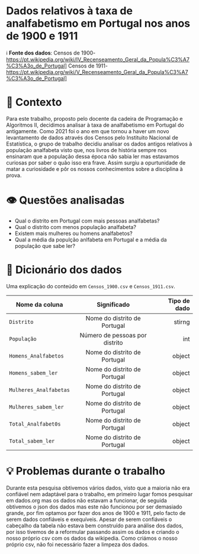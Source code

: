 # Dados relativos à taxa de analfabetismo em Portugal nos anos de 1900 e 1911

ℹ️ **Fonte dos dados**: 
Censos de 1900-https://pt.wikipedia.org/wiki/IV_Recenseamento_Geral_da_Popula%C3%A7%C3%A3o_de_Portugal] 
Censos de 1911-https://pt.wikipedia.org/wiki/V_Recenseamento_Geral_da_Popula%C3%A7%C3%A3o_de_Portugal]

# 🤔 Contexto
Para este trabalho, proposto pelo docente da cadeira de Programação e Algoritmos II, decidimos analisar à taxa de analfabetismo em Portugal do antigamente.
Como 2021 foi o ano em que tornou a haver um novo levantamento de dados através dos Censos pelo Instituito Nacional de Estatística, o grupo de trabalho decidiu analisar os dados antigos relativos à população analfabeta visto que, nos livros de história sempre nos ensinaram que a população dessa época não sabia ler mas estavamos curiosas por saber o quão isso era frave.
Assim surgiu a opurtunidade de matar a curiosidade e pôr os nossos conhecimentos sobre a disciplina à prova.

# 👁️ Questões analisadas
+ Qual o distrito em Portugal com mais pessoas analfabetas?
+ Qual o distrito com menos população analfabeta?
+ Existem mais mulheres ou homens analfabetos?
+ Qual a média da populção anlfabeta em Portugal e a média da população que sabe ler?

# 📔 Dicionário dos dados
Uma explicação do conteúdo em `Censos_1900.csv` e `Censos_1911.csv`.


| Nome da coluna        | Significado           | Tipo de dado  |
| ------------- |:-------------:| -----:|
| `Distrito` | Nome do distrito de Portugal | stirng |
| `População` | Número de pessoas por distrito | int |
| `Homens_Analfabetos` | Nome do distrito de Portugal | object |
| `Homens_sabem_ler` | Nome do distrito de Portugal | object |
| `Mulheres_Analfabetas` | Nome do distrito de Portugal | object |
| `Mulheres_sabem_ler` | Nome do distrito de Portugal | object |
| `Total_Analfabet0s` | Nome do distrito de Portugal | object |
| `Total_sabem_ler` | Nome do distrito de Portugal | object |

# 💡 Problemas durante o trabalho
Durante esta pesquisa obtivemos vários dados, visto que a maioria não era confiável nem adaptável para o trabalho, em primeiro lugar fomos pesquisar em dados.org mas os dados não estavam a funcionar, de seguida obtivemos o json dos dados mas este não funcionou por ser demasiado grande, por fim optamos por fazer dos anos de 1900 e 1911, pelo facto de serem dados confiáveis e exequíveis.
Apesar de serem confiáveis o cabeçalho da tabela não estava bem construído para análise dos dados, por isso tivemos de a reformular passando assim os dados e criando o nosso próprio csv com os dados da wikipedia. Como criámos o nosso próprio csv, não foi necessário fazer a limpeza dos dados.

